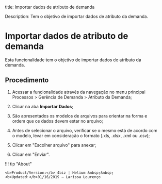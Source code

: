 title: Importar dados de atributo de demanda

Description: Tem o objetivo de importar dados de atributo da demanda. 
# Importar dados de atributo de demanda

Esta funcionalidade tem o objetivo de importar dados de atributo da demanda.

Procedimento
------------

1.  Acessar a funcionalidade através da navegação no menu principal Processos \>
    Gerência de Demanda \> Atributo da Demanda;

2.  Clicar na aba **Importar Dados**;

3.  São apresentados os modelos de arquivos para orientar na forma e ordem que
    os dados devem estar no arquivo;

4.  Antes de selecionar o arquivo, verificar se o mesmo está de acordo com o
    modelo, levar em consideração o formato (.xls, .xlsx, .xml ou .csv);

5.  Clicar em "Escolher arquivo" para anexar;

6.  Clicar em "Enviar".

!!! tip "About"

    <b>Product/Version:</b> 4biz | Helium &nbsp;&nbsp;
    <b>Updated:</b>01/16/2019 – Larissa Lourenço

